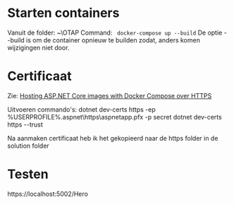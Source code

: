 # Starten containers
Vanuit de folder: ~\OTAP
Command: ` docker-compose up --build`
De optie --build is om de container opnieuw te builden zodat, anders komen wijzigingen niet door.

# Certificaat
Zie: [Hosting ASP.NET Core images with Docker Compose over HTTPS](https://learn.microsoft.com/en-us/aspnet/core/security/docker-compose-https?view=aspnetcore-9.0)

Uitvoeren commando's:
dotnet dev-certs https -ep %USERPROFILE%\.aspnet\https\aspnetapp.pfx -p secret
dotnet dev-certs https --trust

Na aanmaken certificaat heb ik het gekopieerd naar de https folder in de solution folder

# Testen
https://localhost:5002/Hero